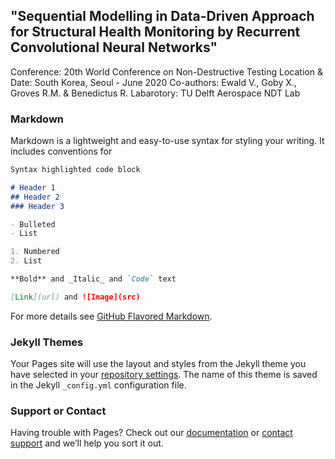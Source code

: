 ## "Sequential Modelling in Data-Driven Approach for Structural Health Monitoring by Recurrent Convolutional Neural Networks"

Conference: 20th World Conference on Non-Destructive Testing
Location & Date: South Korea, Seoul - June 2020
Co-authors: Ewald V., Goby X., Groves R.M. & Benedictus R.
Labarotory: TU Delft Aerospace NDT Lab

### Markdown

Markdown is a lightweight and easy-to-use syntax for styling your writing. It includes conventions for

```markdown
Syntax highlighted code block

# Header 1
## Header 2
### Header 3

- Bulleted
- List

1. Numbered
2. List

**Bold** and _Italic_ and `Code` text

[Link](url) and ![Image](src)
```

For more details see [GitHub Flavored Markdown](https://guides.github.com/features/mastering-markdown/).

### Jekyll Themes

Your Pages site will use the layout and styles from the Jekyll theme you have selected in your [repository settings](https://github.com/xaviergoby/ConvLSTM-Computer-Vision-for-Structural-Health-Monitoring-SHM-and-NonDestructive-Testing-NDT/settings). The name of this theme is saved in the Jekyll `_config.yml` configuration file.

### Support or Contact

Having trouble with Pages? Check out our [documentation](https://docs.github.com/categories/github-pages-basics/) or [contact support](https://github.com/contact) and we’ll help you sort it out.
